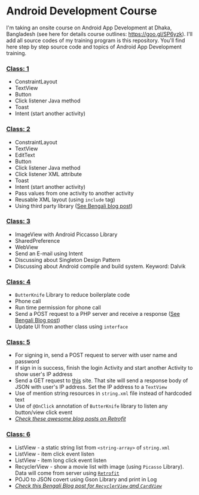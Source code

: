 # Android Development Course

I'm taking an onsite course on Android App Development at Dhaka, Bangladesh (see here for details course outlines: https://goo.gl/SP6yzk). I'll add all source codes of my training program is this repository. You'll find here step by step source code and topics of Android App Development training.

### [Class: 1](https://github.com/hasancse91/Android-Development-Course/tree/master/01-FirstClass)
 - ConstraintLayout
 - TextView
 - Button
 - Click listener Java method
 - Toast
 - Intent (start another activity)
 
### [Class: 2](https://github.com/hasancse91/Android-Development-Course/tree/master/02-SecondClass) 
 - ConstraintLayout
 - TextView
 - EditText
 - Button
 - Click listener Java method
 - Click listener XML attribute
 - Toast
 - Intent (start another activity)
 - Pass values from one activity to another activity
 - Reusable XML layout (using `include` tag)
 - Using third party library ([See Bengali blog post](https://hellohasan.com/2017/05/23/android-development-pretty-logger-library/))
 
### [Class: 3](https://github.com/hasancse91/Android-Development-Course/tree/master/03-ThirdClass)
- ImageView with Android Piccasso Library
- SharedPreference
- WebView
- Send an E-mail using Intent
- Discussing about Singleton Design Pattern
- Discussing about Android compile and build system. Keyword: Dalvik

### [Class: 4](https://github.com/hasancse91/Android-Development-Course/tree/master/04-FourthClass)
- `ButterKnife` Library to reduce boilerplate code
- Phone call
- Run time permission for phone call
- Send a POST request to a PHP server and receive a response ([See Bengali Blog post](https://hellohasan.com/2016/12/03/android-retrofit-get-post-method/))
- Update UI from another class using `interface`

### [Class: 5](https://github.com/hasancse91/Android-Development-Course/tree/master/05-FifthClass)
- For signing in, send a POST request to server with user name and password
- If sign in is success, finish the login Activity and start another Activity to show user's IP address
- Send a GET request to [this](http://ip.jsontest.com/) site. That site will send a response body of JSON with user's IP address. Set the IP address to a `TextView`
- Use of mention string resources in `string.xml` file instead of hardcoded text
- Use of `@OnClick` annotation of `ButterKnife` library to listen any button/view click event
- *[Check these awesome blog posts on Retrofit](https://futurestud.io/tutorials/tag/retrofit/)*

### [Class: 6](https://github.com/hasancse91/Android-Development-Course/tree/master/06-SixthClass)
- ListView - a static string list from `<string-array>` of `string.xml`
- ListView - item click event listen
- ListView - item long click event listen
- RecyclerView - show a movie list with image (using `Picasso` Library). Data will come from server using [`Retrofit`](https://github.com/hasancse91/Android-Development-Course/tree/master/05-FifthClass)
- POJO to JSON covert using Gson Library and print in Log
- [*Check this Bengali Blog post for `RecyclerView` and `CardView`*](https://hellohasan.com/2017/02/20/android-cardview-recyclerview-bengali-tutorial/)

